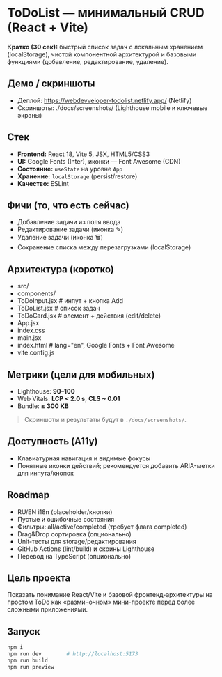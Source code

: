 # ToDoList — минимальный CRUD (React + Vite)

**Кратко (30 сек):** быстрый список задач с локальным хранением (localStorage), чистой компонентной архитектурой и базовыми функциями (добавление, редактирование, удаление).

## Демо / скриншоты
- Деплой: https://webdevveloper-todolist.netlify.app/ (Netlify)
- Скриншоты: ./docs/screenshots/ (Lighthouse mobile и ключевые экраны)

## Стек
- **Frontend:** React 18, Vite 5, JSX, HTML5/CSS3
- **UI:** Google Fonts (Inter), иконки — Font Awesome (CDN)
- **Состояние:** `useState` на уровне `App`
- **Хранение:** `localStorage` (persist/restore)
- **Качество:** ESLint

## Фичи (то, что есть сейчас)
- Добавление задачи из поля ввода
- Редактирование задачи (иконка ✎)
- Удаление задачи (иконка 🗑)
- Сохранение списка между перезагрузками (localStorage)

## Архитектура (коротко)
- src/
- components/
- ToDoInput.jsx # инпут + кнопка Add
- ToDoList.jsx # список задач
- ToDoCard.jsx # элемент + действия (edit/delete)
- App.jsx
- index.css
- main.jsx
- index.html # lang="en", Google Fonts + Font Awesome
- vite.config.js

## Метрики (цели для мобильных)
- Lighthouse: **90–100**
- Web Vitals: **LCP < 2.0 s**, **CLS ~ 0.01**
- Bundle: **≤ 300 KB**
> Скриншоты и результаты будут в `./docs/screenshots/`.

## Доступность (A11y)
- Клавиатурная навигация и видимые фокусы
- Понятные иконки действий; рекомендуется добавить ARIA-метки для инпута/кнопок

## Roadmap
- RU/EN i18n (placeholder/кнопки)
- Пустые и ошибочные состояния
- Фильтры: all/active/completed (требует флага completed)
- Drag&Drop сортировка (опционально)
- Unit-тесты для storage/редактирования
- GitHub Actions (lint/build) и скрины Lighthouse
- Перевод на TypeScript (опционально)

## Цель проекта
Показать понимание React/Vite и базовой фронтенд-архитектуры на простом ToDo как «разминочном» мини-проекте перед более сложными приложениями.

## Запуск
```bash
npm i
npm run dev        # http://localhost:5173
npm run build
npm run preview
